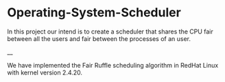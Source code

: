 # Operating-System-Scheduler

In this project our intend is to create a scheduler that shares the CPU fair between all the users and fair between the processes of an user.

__

We have implemented the Fair Ruffle scheduling algorithm in RedHat Linux with kernel version 2.4.20. 

